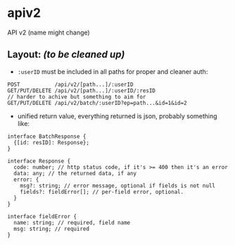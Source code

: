 # apiv2
API v2 (name might change)

## Layout: _(to be cleaned up)_

* `:userID` must be included in all paths for proper and cleaner auth:

```
POST           /api/v2/[path...]/:userID
GET/PUT/DELETE /api/v2/[path...]/:userID/:resID
// harder to achive but something to aim for
GET/PUT/DELETE /api/v2/batch/:userID?ep=path...&id=1&id=2
```

* unified return value, everything returned is json, probably something like:
```
interface BatchResponse {
  {[id: resID]: Response};
}

interface Response {
  code: number; // http status code, if it's >= 400 then it's an error
  data: any; // the returned data, if any
  error: {
    msg?: string; // error message, optional if fields is not null
    fields?: fieldError[]; // per-field error, optional.
  }
}

interface fieldError {
  name: string; // required, field name
  msg: string; // required
}
```

